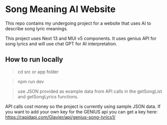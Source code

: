# Song Meaning AI Website

This repo contains my undergoing project for a website that uses AI to describe song lyric meanings.

This project uses Next 13 and MUI v5 components. It uses genius API for song lyrics and will use chat GPT for AI interpretation.

## How to run locally

>cd src or app folder

>npm run dev

>use JSON provided as example data from API calls in the getSongList and getSongLyrics functions.

API calls cost money so the project is currently using sample JSON data. If you want to add your own key for the GENIUS api you can get a key here: https://rapidapi.com/Glavier/api/genius-song-lyrics1/


